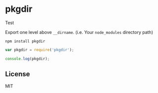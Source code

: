 # pkgdir

Test

Export one level above `__dirname`. (i.e. Your `node_modules` directory path)

```
npm install pkgdir
```

```javascript
var pkgdir = require('pkgdir');

console.log(pkgdir);
```

## License

MIT
